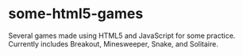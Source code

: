 # some-html5-games
 Several games made using HTML5 and JavaScript for some practice. 
 Currently includes Breakout, Minesweeper, Snake, and Solitaire.
